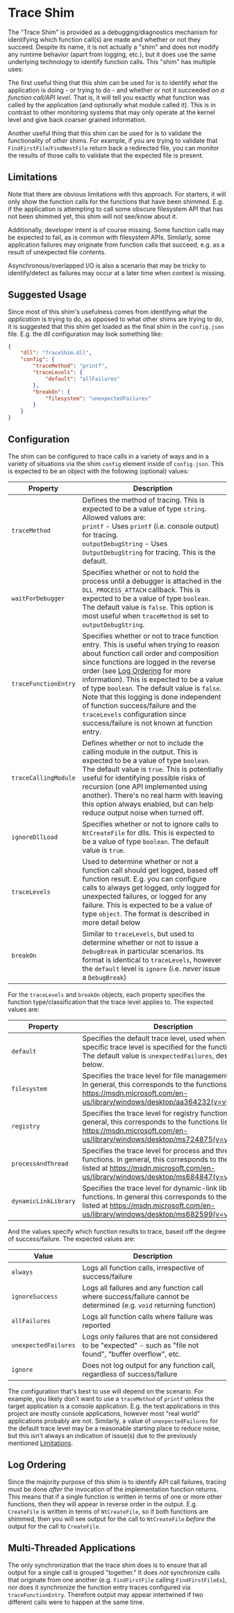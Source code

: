 # Trace Shim
The "Trace Shim" is provided as a debugging/diagnostics mechanism for identifying which function call(s) are made and whether or not they succeed. Despite its name, it is not actually a "shim" and does not modify any runtime behavior (apart from logging, etc.), but it does use the same underlying technology to identify function calls. This "shim" has multiple uses:

The first useful thing that this shim can be used for is to identify _what_ the application is doing - or trying to do - and whether or not it succeeded _on a function call/API level_. That is, it will tell you exactly what function was called by the application (and optionally what module called it). This is in contrast to other monitoring systems that may only operate at the kernel level and give back coarser grained information.

Another useful thing that this shim can be used for is to validate the functionality of _other_ shims. For example, if you are trying to validate that `FindFirstFile`/`FindNextFile` return back a redirected file, you can monitor the results of those calls to validate that the expected file is present.

## Limitations
Note that there are obvious limitations with this approach. For starters, it will only show the function calls for the functions that have been shimmed. E.g. if the application is attempting to call some obscure filesystem API that has not been shimmed yet, this shim will not see/know about it.

Additionally, developer intent is of course missing. Some function calls may be expected to fail, as is common with filesystem APIs. Similarly, some application failures may originate from function calls that succeed, e.g. as a result of unexpected file contents.

Asynchronous/overlapped I/O is also a scenario that may be tricky to identify/detect as failures may occur at a later time when context is missing.

## Suggested Usage
Since most of this shim's usefulness comes from identifying what the _application_ is trying to do, as opposed to what other shims are trying to do, it is suggested that this shim get loaded as the final shim in the `config.json` file. E.g. the dll configuration may look something like:

```json
{
    "dll": "TraceShim.dll",
    "config": {
        "traceMethod": "printf",
        "traceLevels": {
            "default": "allFailures"
        },
        "breakOn": {
            "filesystem": "unexpectedFailures"
        }
    }
}
```

## Configuration
The shim can be configured to trace calls in a variety of ways and in a variety of situations via the shim `config` element inside of `config.json`. This is expected to be an object with the following (optional) values:

| Property | Description |
| -------- | ----------- |
| `traceMethod` | Defines the method of tracing. This is expected to be a value of type `string`. Allowed values are:<br>`printf` - Uses `printf` (i.e. console output) for tracing.<br>`outputDebugString` - Uses `OutputDebugString` for tracing. This is the default. |
| `waitForDebugger` | Specifies whether or not to hold the process until a debugger is attached in the `DLL_PROCESS_ATTACH` callback. This is expected to be a value of type `boolean`. The default value is `false`. This option is most useful when `traceMethod` is set to `outputDebugString`. |
| `traceFunctionEntry` | Specifies whether or not to trace function entry. This is useful when trying to reason about function call order and composition since functions are logged in the reverse order (see [Log Ordering](#Log-Ordering) for more information). This is expected to be a value of type `boolean`. The default value is `false`. Note that this logging is done independent of function success/failure and the `traceLevels` configuration since success/failure is not known at function entry. |
| `traceCallingModule` | Defines whether or not to include the calling module in the output. This is expected to be a value of type `boolean`. The default value is `true`. This is potentially useful for identifying possible risks of recursion (one API implemented using another). There's no real harm with leaving this option always enabled, but can help reduce output noise when turned off. |
| `ignoreDllLoad` | Specifies whether or not to ignore calls to `NtCreateFile` for dlls. This is expected to be a value of type `boolean`. The default value is `true`. |
| `traceLevels` | Used to determine whether or not a function call should get logged, based off function result. E.g. you can configure calls to always get logged, only logged for unexpected failures, or logged for any failure. This is expected to be a value of type `object`. The format is described in more detail below |
| `breakOn` | Similar to `traceLevels`, but used to determine whether or not to issue a `DebugBreak` in particular scenarios. Its format is identical to `traceLevels`, however the `default` level is `ignore` (i.e. _never_ issue a `DebugBreak`) |

For the `traceLevels` and `breakOn` objects, each property specifies the function type/classification that the trace level applies to. The expected values are:

| Property | Description |
| -------- | ----------- |
| `default` | Specifies the default trace level, used when no more specific trace level is specified for the function type. The default value is `unexpectedFailures`, described below. |
| `filesystem` | Specifies the trace level for file management functions. In general, this corresponds to the functions listed at https://msdn.microsoft.com/en-us/library/windows/desktop/aa364232(v=vs.85).aspx. |
| `registry` | Specifies the trace level for registry functions. In general, this corresponds to the functions listed at https://msdn.microsoft.com/en-us/library/windows/desktop/ms724875(v=vs.85).aspx. |
| `processAndThread` | Specifies the trace level for process and thread functions. In general, this corresponds to the functions listed at https://msdn.microsoft.com/en-us/library/windows/desktop/ms684847(v=vs.85).aspx. |
| `dynamicLinkLibrary` | Specifies the trace level for dynamic-link library functions. In general this corresponds to the functions listed at https://msdn.microsoft.com/en-us/library/windows/desktop/ms682599(v=vs.85).aspx |

And the values specify which function results to trace, based off the degree of success/failure. The expected values are:

| Value | Description |
| ----- | ----------- |
| `always` | Logs all function calls, irrespective of success/failure |
| `ignoreSuccess` | Logs all failures and any function call where success/failure cannot be determined (e.g. `void` returning function) |
| `allFailures` | Logs all function calls where failure was reported |
| `unexpectedFailures` | Logs only failures that are not considered to be "expected" - such as "file not found", "buffer overflow", etc. |
| `ignore` | Does not log output for any function call, regardless of success/failure |

The configuration that's best to use will depend on the scenario. For example, you likely don't want to use a `traceMethod` of `printf` unless the target application is a console application. E.g. the test applications in this project are mostly console applications, however most "real world" applications probably are not. Similarly, a value of `unexpectedFailures` for the default trace level may be a reasonable starting place to reduce noise, but this isn't always an indication of issue(s) due to the previously mentioned [Limitations](#Limitations).

## Log Ordering
Since the majority purpose of this shim is to identify API call failures, tracing must be done _after_ the invocation of the implementation function returns. This means that if a single function is written in terms of one or more other functions, then they will appear in reverse order in the output. E.g. `CreateFile` is written in terms of `NtCreateFile`, so if both functions are shimmed, then you will see output for the call to `NtCreateFile` _before_ the output for the call to `CreateFile`.

## Multi-Threaded Applications
The only synchronization that the trace shim does is to ensure that all output for a single call is grouped "together." It does _not_ synchronize calls that originate from one another (e.g. `FindFirstFile` calling `FindFirstFileEx`), nor does it synchronize the function entry traces configured via `traceFunctionEntry`. Therefore output may appear intertwined if two different calls were to happen at the same time.
